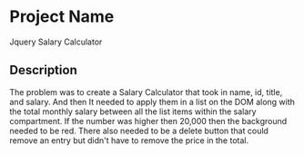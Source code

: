 # Project Name
Jquery Salary Calculator

## Description
The problem was to create a Salary Calculator that took in name, id, title, and salary. And then It needed to apply them in a list on the DOM along with the total monthly salary between all the list items within the salary compartment. If the number was higher then 20,000 then the background needed to be red. There also needed to be a delete button that could remove an entry but didn't have to remove the price in the total. 
